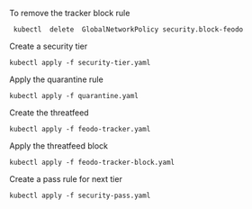 To remove the tracker block rule
```
 kubectl  delete  GlobalNetworkPolicy security.block-feodo
 ```


Create a security tier
```
kubectl apply -f security-tier.yaml
```
Apply the quarantine rule
```
kubectl apply -f quarantine.yaml
```
Create the threatfeed
```
kubectl apply -f feodo-tracker.yaml
```
Apply the  threatfeed block
```
kubectl apply -f feodo-tracker-block.yaml
```
Create a pass rule for next tier
```
kubectl apply -f security-pass.yaml 
```
